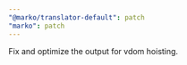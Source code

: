 ```yaml
---
"@marko/translator-default": patch
"marko": patch
---
```


Fix and optimize the output for vdom hoisting.
